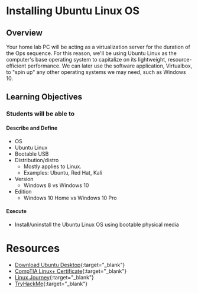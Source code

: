 # Installing Ubuntu Linux OS

## Overview

Your home lab PC will be acting as a virtualization server for the duration of the Ops sequence. For this reason, we'll be using Ubuntu Linux as the computer's base operating system to capitalize on its lightweight, resource-efficient performance. We can later use the software application, Virtualbox, to "spin up" any other operating systems we may need, such as Windows 10.

## Learning Objectives

### Students will be able to

#### Describe and Define

- OS
- Ubuntu Linux
- Bootable USB
- Distribution/distro
  - Mostly applies to Linux.
  - Examples: Ubuntu, Red Hat, Kali
- Version
  - Windows 8 vs Windows 10
- Edition
  - Windows 10 Home vs Windows 10 Pro

#### Execute

- Install/uninstall the Ubuntu Linux OS using bootable physical media

# Resources

- [Download Ubuntu Desktop](https://ubuntu.com/download/desktop){:target="_blank"}
- [CompTIA Linux+ Certificate](https://www.comptia.org/certifications/linux){:target="_blank"}
- [Linux Journey](linuxjourney.com){:target="_blank"}
- [TryHackMe](https://tryhackme.com/hacktivities?tab=search&page=1&free=all&order=most-popular&difficulty=all&type=all&searchTxt=Linux){:target="_blank"}
